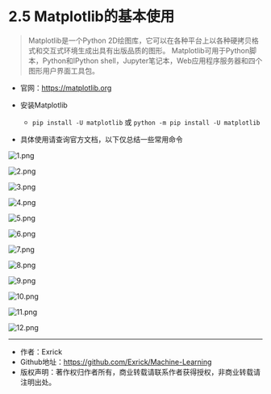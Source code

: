 # 2.5 Matplotlib的基本使用

> Matplotlib是一个Python 2D绘图库，它可以在各种平台上以各种硬拷贝格式和交互式环境生成出具有出版品质的图形。 Matplotlib可用于Python脚本，Python和IPython shell，Jupyter笔记本，Web应用程序服务器和四个图形用户界面工具包。

- 官网：https://matplotlib.org

- 安装Matplotlib
    - `pip install -U matplotlib` 或 `python -m pip install -U matplotlib`
- 具体使用请查询官方文档，以下仅总结一些常用命令

![1.png](https://i.loli.net/2018/11/07/5be1bfec79c1e.png)

![2.png](https://i.loli.net/2018/11/07/5be1bfed86407.png)

![3.png](https://i.loli.net/2018/11/07/5be1bfeca74a7.png)

![4.png](https://i.loli.net/2018/11/07/5be1bfed765b5.png)

![5.png](https://i.loli.net/2018/11/07/5be1bfed70f47.png)

![6.png](https://i.loli.net/2018/11/07/5be1bfed8099a.png)

![7.png](https://i.loli.net/2018/11/07/5be1bfed66987.png)

![8.png](https://i.loli.net/2018/11/07/5be1bfed53579.png)

![9.png](https://i.loli.net/2018/11/07/5be1bfed9dfbf.png)

![10.png](https://i.loli.net/2018/11/07/5be1bfedcbafa.png)

![11.png](https://i.loli.net/2018/11/07/5be1c11a5d0bf.png)

![12.png](https://i.loli.net/2018/11/07/5be1c11b1b531.png)

---

- 作者：Exrick
- Github地址：https://github.com/Exrick/Machine-Learning
- 版权声明：著作权归作者所有，商业转载请联系作者获得授权，非商业转载请注明出处。
